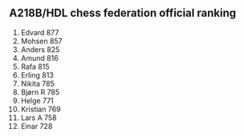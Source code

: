 A218B/HDL chess federation official ranking
-------------------------------------------
1.  Edvard      877
2.  Mohsen      857
3.  Anders      825
4.  Amund       816
5.  Rafa        815
6.  Erling      813
7.  Nikita      785
8.  Bjørn R     785
9.  Helge       771
10. Kristian    769
11. Lars A      758
12. Einar       728
